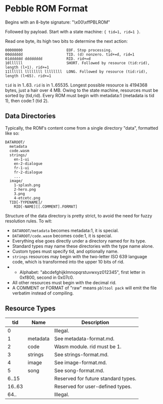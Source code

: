 # Pebble ROM Format

Begins with an 8-byte signature: "\x00\xffPBLROM"

Followed by payload.
Start with a state machine: `{ tid=1, rid=1 }`.

Read one byte, its high two bits to determine the next action:
```
00000000                    EOF. Stop processing.
00dddddd                    TID. (d) nonzero. tid+=d, rid=1
01dddddd dddddddd           RID. rid+=d
10llllll                    SHORT. Followed by resource (tid:rid), length (l+1). rid+=1
11llllll llllllll llllllll  LONG. Followed by resource (tid:rid), length (l+65). rid+=1
```

`tid` is in 1..63.
`rid` is in 1..65535.
Longest possible resource is 4194368 bytes, just a hair over 4 MB.
Owing to the state machine, resources must be sorted by (tid,rid).
Every ROM must begin with metadata:1 (metadata is tid 1), then code:1 (tid 2).

## Data Directories

Typically, the ROM's content come from a single directory "data", formatted like so:
```
DATAROOT/
  metadata
  code.wasm
  strings/
    en-1-ui
    en-2-dialogue
    fr-1-ui
    fr-2-dialogue
    ...
  image/
    1-splash.png
    2-hero.png
    3.png
    4-etcetc.png
  TID[-TYPENAME]/
    RID[-NAME][[.COMMENT].FORMAT]
```

Structure of the data directory is pretty strict, to avoid the need for fuzzy resolution rules.
To wit:
- `DATAROOT/metadata` becomes metadata:1, it is special.
- `DATAROOT/code.wasm` becomes code:1, it is special.
- Everything else goes directly under a directory named for its type.
- Standard types may name these directories with the type name alone.
- Custom types must specify tid, and optionally name.
- `strings` resources may begin with the two-letter ISO 639 language code, which is transformed into the upper 10 bits of rid.
- - Alphabet: "abcdefghijklmnopqrstuvwxyz012345", first letter in 0xf800, second in 0x07c0.
- All other resources must begin with the decimal rid.
- A COMMENT or FORMAT of "raw" means `pbltool pack` will emit the file verbatim instead of compiling.

## Resource Types

|    tid | Name        | Description |
|--------|-------------|-------------|
|      0 |             | Illegal. |
|      1 | metadata    | See metadata-format.md. |
|      2 | code        | Wasm module. rid must be 1. |
|      3 | strings     | See strings-format.md. |
|      4 | image       | See image-format.md. |
|      5 | song        | See song-format.md. |
|  6..15 |             | Reserved for future standard types. |
| 16..63 |             | Reserved for user-defined types. |
| 64..   |             | Illegal. |
